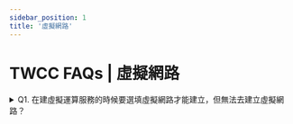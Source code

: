 ```yaml
---
sidebar_position: 1
title: '虛擬網路'
---
```


# TWCC FAQs | 虛擬網路

<details>

<summary> Q1. 在建虛擬運算服務的時候要選填虛擬網路才能建立，但無法去建立虛擬網路？ </summary>

- [<ins>建立虛擬網路</ins>](https://www.twcc.ai/doc?page=virtual_network)，使用者身分必須為 **`租戶管理員`**。若您的身分為 **`租戶使用者`**，需請 **`租戶管理員`** 提高您的權限；或是通知 **`租戶管理員`** 建立一虛擬網路。

</details>